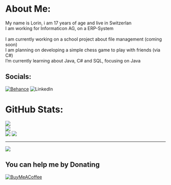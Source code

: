 # About Me:
My name is Lorin, i am 17 years of age and live in Switzerlan<br>I am working for Informaticon AG, on a ERP-System<br><br>I am currently working on a school project about file management (coming soon)<br>I am planning on developing a simple chess game to play with friends (via C#)<br>I’m currently learning about Java, C# and SQL, focusing on Java


## Socials:
[![Behance](https://img.shields.io/badge/Behance-1769ff?logo=behance&logoColor=white)](https://behance.net/xdlorin) ![LinkedIn](https://img.shields.io/badge/LinkedIn-%230077B5.svg?logo=linkedin&logoColor=white)

# GitHub Stats:
![](https://github-readme-stats.vercel.app/api?username=kynseh&theme=radical&hide_border=true&include_all_commits=true&count_private=false)<br/> 
![](https://github-readme-streak-stats.herokuapp.com/?user=kynseh&theme=radical&hide_border=true)<br/>
![](https://github-readme-stats.vercel.app/api/top-langs/?username=kynseh&theme=radical&hide_border=true&include_all_commits=true&count_private=false&layout=compact)
![](https://quotes-github-readme.vercel.app/api?type=horizontal&theme=radical)

---
[![](https://visitcount.itsvg.in/api?id=kynseh&icon=3&color=10)](https://visitcount.itsvg.in)

  ## You can help me by Donating
  [![BuyMeACoffee](https://img.shields.io/badge/Buy%20Me%20a%20Coffee-ee4185?style=for-the-badge&logo=buy-me-a-coffee&logoColor=gold)](https://buymeacoffee.com/kynseh)
